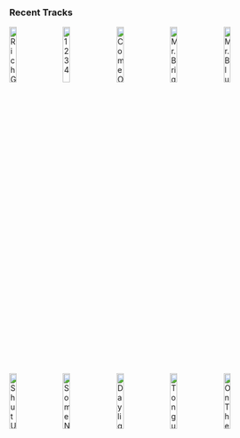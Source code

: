 ### Recent Tracks
[<img src='https://lastfm.freetls.fastly.net/i/u/300x300/167d19a367c34238c21feeaacfbf45c7.png' width='16%' height='16%' alt='Rich Girl'>](https://www.last.fm/music/hall%2b%2526%2boates/_/rich%2bgirl)&nbsp;&nbsp;&nbsp;&nbsp;[<img src='https://lastfm.freetls.fastly.net/i/u/300x300/ee8a78424bc41b190c85a3cc3e6aaf17.jpg' width='16%' height='16%' alt='1234'>](https://www.last.fm/music/feist/_/1234)&nbsp;&nbsp;&nbsp;&nbsp;[<img src='https://lastfm.freetls.fastly.net/i/u/300x300/cf0a0b11c0bd4608ac391e9fa0038204.png' width='16%' height='16%' alt='Come On Eileen'>](https://www.last.fm/music/dexys%2bmidnight%2brunners/_/come%2bon%2beileen)&nbsp;&nbsp;&nbsp;&nbsp;[<img src='https://lastfm.freetls.fastly.net/i/u/300x300/d83c5d906703a8c8042285d0902d9cf4.png' width='16%' height='16%' alt='Mr. Brightside'>](https://www.last.fm/music/the%2bkillers/_/mr.%2bbrightside)&nbsp;&nbsp;&nbsp;&nbsp;[<img src='https://lastfm.freetls.fastly.net/i/u/300x300/999f26234f9c4e0db4997363bdf60087.png' width='16%' height='16%' alt='Mr. Blue Sky'>](https://www.last.fm/music/electric%2blight%2borchestra/_/mr.%2bblue%2bsky)&nbsp;&nbsp;&nbsp;&nbsp;<br>[<img src='https://lastfm.freetls.fastly.net/i/u/300x300/d235e5e2780fefef901cd8c2d185f877.jpg' width='16%' height='16%' alt='Shut Up and Dance'>](https://www.last.fm/music/walk%2bthe%2bmoon/_/shut%2bup%2band%2bdance)&nbsp;&nbsp;&nbsp;&nbsp;[<img src='https://lastfm.freetls.fastly.net/i/u/300x300/23c8bf46a0794deeb989fb2edd8b1e76.png' width='16%' height='16%' alt='Some Nights'>](https://www.last.fm/music/fun./_/some%2bnights)&nbsp;&nbsp;&nbsp;&nbsp;[<img src='https://lastfm.freetls.fastly.net/i/u/300x300/cb40fb320ee843dbbc1e4eae29ed3bfe.png' width='16%' height='16%' alt='Daylight'>](https://www.last.fm/music/matt%2b%2526%2bkim/_/daylight)&nbsp;&nbsp;&nbsp;&nbsp;[<img src='https://lastfm.freetls.fastly.net/i/u/300x300/1d0c1e7089e24572bcd773d6ef1709f0.png' width='16%' height='16%' alt='Tongue Tied'>](https://www.last.fm/music/grouplove/_/tongue%2btied)&nbsp;&nbsp;&nbsp;&nbsp;[<img src='https://lastfm.freetls.fastly.net/i/u/300x300/50e2e9bf59b93ff250a074f015e02fb9.jpg' width='16%' height='16%' alt='On The 5'>](https://www.last.fm/music/winnetka%2bbowling%2bleague/_/on%2bthe%2b5)&nbsp;&nbsp;&nbsp;&nbsp;<br>